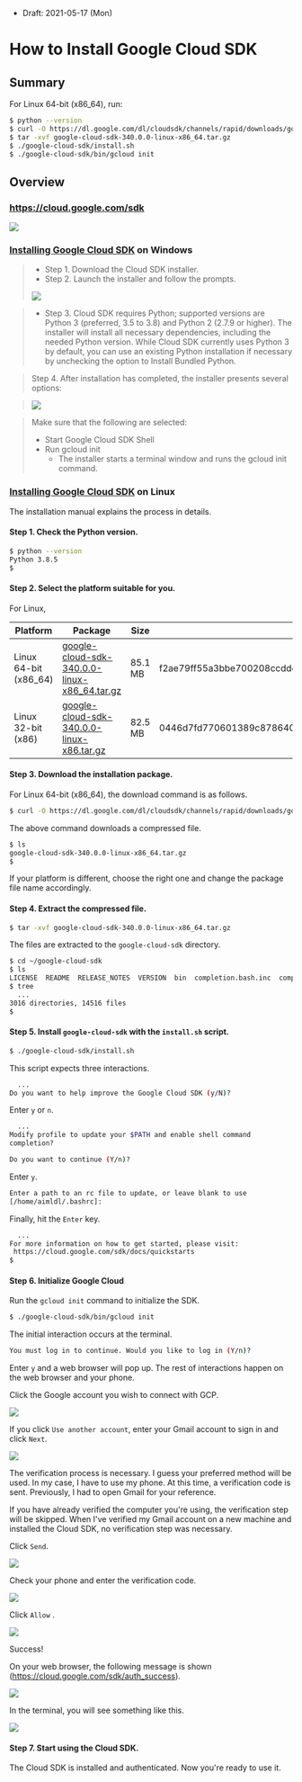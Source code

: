 * Draft: 2021-05-17 (Mon)

# How to Install Google Cloud SDK

## Summary

For Linux 64-bit (x86_64), run:

```bash
$ python --version
$ curl -O https://dl.google.com/dl/cloudsdk/channels/rapid/downloads/google-cloud-sdk-340.0.0-linux-x86_64.tar.gz
$ tar -xvf google-cloud-sdk-340.0.0-linux-x86_64.tar.gz
$ ./google-cloud-sdk/install.sh
$ ./google-cloud-sdk/bin/gcloud init
```

## Overview

### https://cloud.google.com/sdk

<img src="images/gcp-cloud_sdk-homepage.png">

### [Installing Google Cloud SDK](https://cloud.google.com/sdk/docs/install) on Windows

> * Step 1. Download the Cloud SDK installer.
> * Step 2. Launch the installer and follow the prompts.
> <img src='images/screen-reader-mode.png'>

> * Step 3. Cloud SDK requires Python; supported versions are Python 3 (preferred, 3.5 to 3.8) and Python 2 (2.7.9 or higher).
> The installer will install all necessary dependencies, including the needed Python version. While Cloud SDK currently uses Python 3 by default, you can use an existing Python installation if necessary by unchecking the option to Install Bundled Python.

> Step 4. After installation has completed, the installer presents several options:

> <img src='images/windows-installer-prompt.png'>

> Make sure that the following are selected:
> * Start Google Cloud SDK Shell
> * Run gcloud init
>   * The installer starts a terminal window and runs the gcloud init command.

### [Installing Google Cloud SDK](https://cloud.google.com/sdk/docs/install) on Linux
The installation manual explains the process in details.

#### Step 1. Check the Python version.

```bash
$ python --version
Python 3.8.5
$
```

#### Step 2. Select the platform suitable for you.

For Linux,

| Platform              | Package                                                      | Size    | SHA256 Checksum                                              |
| --------------------- | ------------------------------------------------------------ | ------- | ------------------------------------------------------------ |
| Linux 64-bit (x86_64) | [google-cloud-sdk-340.0.0-linux-x86_64.tar.gz](https://dl.google.com/dl/cloudsdk/channels/rapid/downloads/google-cloud-sdk-340.0.0-linux-x86_64.tar.gz) | 85.1 MB | f2ae79ff55a3bbe700208ccdde49c2fd5511c03016e3a09f69257ffdd6a6a9d6 |
| Linux 32-bit (x86)    | [google-cloud-sdk-340.0.0-linux-x86.tar.gz](https://dl.google.com/dl/cloudsdk/channels/rapid/downloads/google-cloud-sdk-340.0.0-linux-x86.tar.gz) | 82.5 MB | 0446d7fd770601389c878640c8749d6336f3097c5e99005d5eab4b911343baf1 |

#### Step 3. Download the installation package.

For Linux 64-bit (x86_64), the download command is as follows.

```bash
$ curl -O https://dl.google.com/dl/cloudsdk/channels/rapid/downloads/google-cloud-sdk-340.0.0-linux-x86_64.tar.gz
```

The above command downloads a compressed file.

```bash
$ ls
google-cloud-sdk-340.0.0-linux-x86_64.tar.gz
$
```

If your platform is different, choose the right one and change the package file name accordingly.

#### Step 4. Extract the compressed file.

```bash
$ tar -xvf google-cloud-sdk-340.0.0-linux-x86_64.tar.gz
```

The files are extracted to the `google-cloud-sdk` directory.

```bash
$ cd ~/google-cloud-sdk
$ ls
LICENSE  README  RELEASE_NOTES  VERSION  bin  completion.bash.inc  completion.zsh.inc  data  deb  install.bat  install.sh  lib  path.bash.inc  path.fish.inc  path.zsh.inc  platform  properties  rpm
$ tree
  ...
3016 directories, 14516 files
$
```

#### Step 5. Install `google-cloud-sdk` with the `install.sh` script.

```bash
$ ./google-cloud-sdk/install.sh
```

This script expects three interactions.

```bash
  ...
Do you want to help improve the Google Cloud SDK (y/N)? 
```

Enter `y` or `n`.

```bash
  ...
Modify profile to update your $PATH and enable shell command 
completion?

Do you want to continue (Y/n)?
```

Enter `y`.

```bash
Enter a path to an rc file to update, or leave blank to use 
[/home/aimldl/.bashrc]: 
```

Finally, hit the `Enter` key.

```bash
  ...
For more information on how to get started, please visit:
 https://cloud.google.com/sdk/docs/quickstarts
$
```

#### Step 6. Initialize Google Cloud

Run the `gcloud init` command to initialize the SDK.

```bash
$ ./google-cloud-sdk/bin/gcloud init
```

The initial interaction occurs at the terminal.

```bash
You must log in to continue. Would you like to log in (Y/n)?
```

Enter `y` and a web browser will pop up. The rest of interactions happen on the web browser and your phone.

Click the Google account you wish to connect with GCP.

<img src="images/sign_in_with_google-choose_an_account.png">

If you click `Use another account`, enter your Gmail account to sign in and click `Next`.

<img src="images/sign_in_with_google.png">

The verification process is necessary. I guess your preferred method will be used. In my case, I have to use my phone. At this time, a verification code is sent. Previously, I had to open Gmail for your reference.

If you have already verified the computer you're using, the verification step will be skipped. When I've verified my Gmail account on a new machine and installed the Cloud SDK, no verification step was necessary.

Click `Send`.

<img src='images/sign_in_with_google-verify_its_you.png'>

Check your phone and enter the verification code.

<img src='images/sign_in_with_google-verify_its_you-enter_the_code.png'>

Click `Allow` .

<img src="images/sign_in_with_google-google_cloud_sdk_wants_to_access_your_google_account.png">

Success!

On your web browser, the following message is shown (https://cloud.google.com/sdk/auth_success).

<img src="images/cloud_sdk-you_are_now_authenticaed_with_the_google_cloud_sdk.png">

In the terminal, you will see something like this.

<img src="images/cloud_sdk-terminal-you_are_logged_in_as.png">

#### Step 7. Start using the Cloud SDK.

The Cloud SDK is installed and authenticated. Now you're ready to use it.
